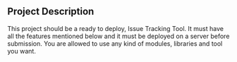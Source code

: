 ## Project Description

This project should be a ready to deploy, Issue Tracking Tool. It must have all the
features mentioned below and it must be deployed on a server before submission.
You are allowed to use any kind of modules, libraries and tool you want.